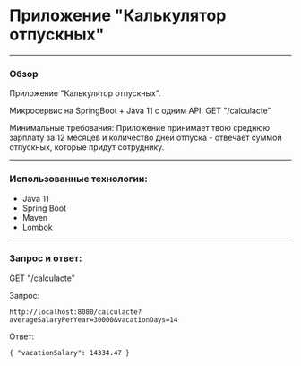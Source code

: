 # Приложение "Калькулятор отпускных"

---

### Обзор

Приложение "Калькулятор отпускных".

Микросервис на SpringBoot + Java 11 c одним API:
GET "/calculacte"

Минимальные требования: Приложение принимает твою среднюю зарплату за 12 месяцев и количество дней отпуска - отвечает 
суммой отпускных, которые придут сотруднику.

---

### Использованные технологии:

* Java 11
* Spring Boot
* Maven
* Lombok

---

### Запрос и ответ:

GET "/calculacte"

Запрос:

`http://localhost:8080/calculacte?averageSalaryPerYear=30000&vacationDays=14`

Ответ:

`{
"vacationSalary": 14334.47
}`

